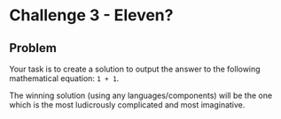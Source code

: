 # Challenge 3 - Eleven?

## Problem
Your task is to create a solution to output the answer to the following mathematical equation: `1 + 1`.

The winning solution (using any languages/components) will be the one which is the most ludicrously complicated and most imaginative.
